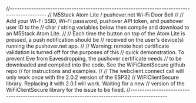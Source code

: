 //---------------------------------------------------------------------------------------------
// M5Stack Atom Lite / pushover.net Wi-Fi Door Bell
//
// Add your Wi-Fi SSID, Wi-Fi password, pushover API token, and pushover user ID to the 
// char / string variables below then compile and download to an M5Stack Atom Lite.
//
// Each time the button on top of the Atom Lite is pressed, a push notification should be 
// received on the user's device(s) running the pushover.net app.
//
// Warning: remote host certificate validation is turned off for the purposes of this
// quick demonstration. To prevent Eve from Eavesdropping, the pushover certificate needs
// to be downloaded and compiled into the code. See the WiFiClientSecure github repo
// for instructions and examples.
//
// The webclient.connect call will only work once with the 2.0.2 version of the ESP32
// WiFiClientSecure library. Replacing it with 2.0.1 will work. Waiting for a new
// version of the WiFiClientSecure library for the issue to be fixed.
//---------------------------------------------------------------------------------------------
